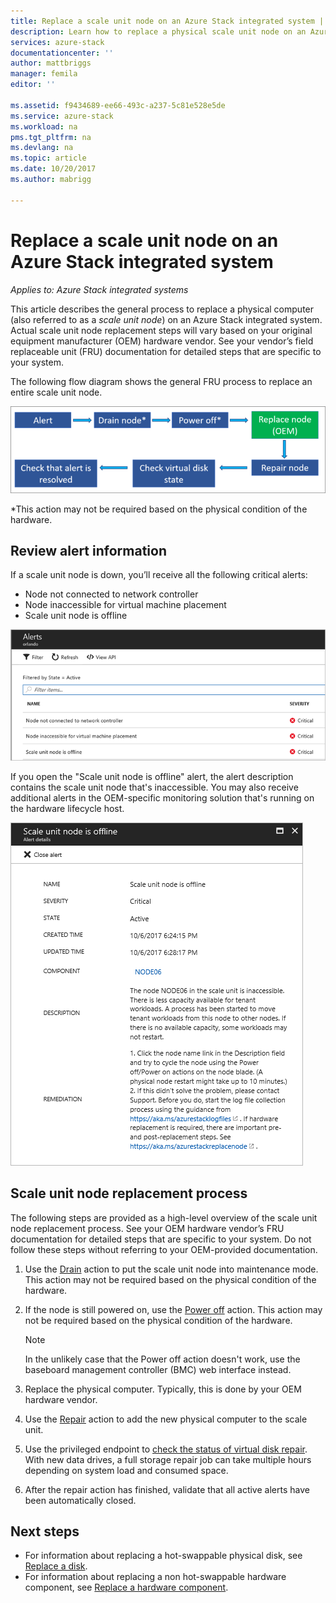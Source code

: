 ```yaml
---
title: Replace a scale unit node on an Azure Stack integrated system | Microsoft Docs
description: Learn how to replace a physical scale unit node on an Azure Stack integrated system.
services: azure-stack
documentationcenter: ''
author: mattbriggs
manager: femila
editor: ''

ms.assetid: f9434689-ee66-493c-a237-5c81e528e5de
ms.service: azure-stack
ms.workload: na
pms.tgt_pltfrm: na
ms.devlang: na
ms.topic: article
ms.date: 10/20/2017
ms.author: mabrigg

---
```


# Replace a scale unit node on an Azure Stack integrated system

*Applies to: Azure Stack integrated systems*

This article describes the general process to replace a physical computer (also referred to as a *scale unit node*) on an Azure Stack integrated system. Actual scale unit node replacement steps will vary based on your original equipment manufacturer (OEM) hardware vendor. See your vendor’s field replaceable unit (FRU) documentation for detailed steps that are specific to your system.

The following flow diagram shows the general FRU process to replace an entire scale unit node.

![Flow chart for replace node process](media/azure-stack-replace-node/ReplaceNodeFlow.PNG)

*This action may not be required based on the physical condition of the hardware.

## Review alert information

If a scale unit node is down, you’ll receive all the following critical alerts:

- Node not connected to network controller
- Node inaccessible for virtual machine placement
- Scale unit node is offline

![List of alerts for scale unit down](media/azure-stack-replace-node/NodeDownAlerts.PNG)

If you open the "Scale unit node is offline" alert, the alert description contains the scale unit node that's inaccessible. You may also receive additional alerts in the OEM-specific monitoring solution that's running on the hardware lifecycle host.

![Details of node offline alert](media/azure-stack-replace-node/NodeOffline.PNG)

## Scale unit node replacement process

The following steps are provided as a high-level overview of the scale unit node replacement process. See your OEM hardware vendor’s FRU documentation for detailed steps that are specific to your system. Do not follow these steps without referring to your OEM-provided documentation.

1. Use the [Drain](azure-stack-node-actions.md#scale-unit-node-actions) action to put the scale unit node into maintenance mode. This action may not be required based on the physical condition of the hardware.
2. If the node is still powered on, use the [Power off](azure-stack-node-actions.md#scale-unit-node-actions) action. This action may not be required based on the physical condition of the hardware.
 
   > [!NOTE]
   > In the unlikely case that the Power off action doesn't work, use the baseboard management controller (BMC) web interface instead.

1. Replace the physical computer. Typically, this is done by your OEM hardware vendor.
2. Use the [Repair](azure-stack-node-actions.md#scale-unit-node-actions) action to add the new physical computer to the scale unit.
3. Use the privileged endpoint to [check the status of virtual disk repair](azure-stack-replace-disk.md#check-the-status-of-virtual-disk-repair). With new data drives, a full storage repair job can take multiple hours depending on system load and consumed space.
4. After the repair action has finished, validate that all active alerts have been automatically closed.

## Next steps

- For information about replacing a hot-swappable physical disk, see [Replace a disk](azure-stack-replace-disk.md). 
- For information about replacing a non hot-swappable hardware component, see [Replace a hardware component](azure-stack-replace-component.md). 